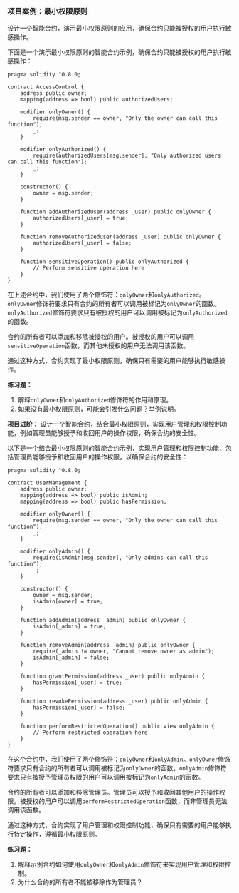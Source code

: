 ### 项目案例：最小权限原则

设计一个智能合约，演示最小权限原则的应用，确保合约只能被授权的用户执行敏感操作。



下面是一个演示最小权限原则的智能合约示例，确保合约只能被授权的用户执行敏感操作：

```solidity
pragma solidity ^0.8.0;

contract AccessControl {
    address public owner;
    mapping(address => bool) public authorizedUsers;

    modifier onlyOwner() {
        require(msg.sender == owner, "Only the owner can call this function");
        _;
    }

    modifier onlyAuthorized() {
        require(authorizedUsers[msg.sender], "Only authorized users can call this function");
        _;
    }

    constructor() {
        owner = msg.sender;
    }

    function addAuthorizedUser(address _user) public onlyOwner {
        authorizedUsers[_user] = true;
    }

    function removeAuthorizedUser(address _user) public onlyOwner {
        authorizedUsers[_user] = false;
    }

    function sensitiveOperation() public onlyAuthorized {
        // Perform sensitive operation here
    }
}
```

在上述合约中，我们使用了两个修饰符：`onlyOwner`和`onlyAuthorized`。`onlyOwner`修饰符要求只有合约的所有者可以调用被标记为`onlyOwner`的函数。`onlyAuthorized`修饰符要求只有被授权的用户可以调用被标记为`onlyAuthorized`的函数。

合约的所有者可以添加和移除被授权的用户。被授权的用户可以调用`sensitiveOperation`函数，而其他未授权的用户无法调用该函数。

通过这种方式，合约实现了最小权限原则，确保只有需要的用户能够执行敏感操作。

**练习题：**
1. 解释`onlyOwner`和`onlyAuthorized`修饰符的作用和原理。
2. 如果没有最小权限原则，可能会引发什么问题？举例说明。



**项目进阶：**
设计一个智能合约，结合最小权限原则，实现用户管理和权限控制功能，例如管理员能够授予和收回用户的操作权限，确保合约的安全性。

以下是一个结合最小权限原则的智能合约示例，实现用户管理和权限控制功能，包括管理员能够授予和收回用户的操作权限，以确保合约的安全性：

```solidity
pragma solidity ^0.8.0;

contract UserManagement {
    address public owner;
    mapping(address => bool) public isAdmin;
    mapping(address => bool) public hasPermission;

    modifier onlyOwner() {
        require(msg.sender == owner, "Only the owner can call this function");
        _;
    }

    modifier onlyAdmin() {
        require(isAdmin[msg.sender], "Only admins can call this function");
        _;
    }

    constructor() {
        owner = msg.sender;
        isAdmin[owner] = true;
    }

    function addAdmin(address _admin) public onlyOwner {
        isAdmin[_admin] = true;
    }

    function removeAdmin(address _admin) public onlyOwner {
        require(_admin != owner, "Cannot remove owner as admin");
        isAdmin[_admin] = false;
    }

    function grantPermission(address _user) public onlyAdmin {
        hasPermission[_user] = true;
    }

    function revokePermission(address _user) public onlyAdmin {
        hasPermission[_user] = false;
    }

    function performRestrictedOperation() public view onlyAdmin {
        // Perform restricted operation here
    }
}
```

在这个合约中，我们使用了两个修饰符：`onlyOwner`和`onlyAdmin`。`onlyOwner`修饰符要求只有合约的所有者可以调用被标记为`onlyOwner`的函数。`onlyAdmin`修饰符要求只有被授予管理员权限的用户可以调用被标记为`onlyAdmin`的函数。

合约的所有者可以添加和移除管理员。管理员可以授予和收回其他用户的操作权限。被授权的用户可以调用`performRestrictedOperation`函数，而非管理员无法调用该函数。

通过这种方式，合约实现了用户管理和权限控制功能，确保只有需要的用户能够执行特定操作，遵循最小权限原则。

**练习题：**
1. 解释示例合约如何使用`onlyOwner`和`onlyAdmin`修饰符来实现用户管理和权限控制。
2. 为什么合约的所有者不能被移除作为管理员？